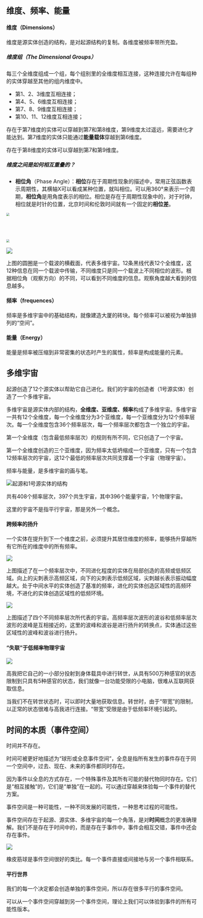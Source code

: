 ## 维度、频率、能量

#### 维度（Dimensions）

维度是源实体创造的结构，是对起源结构的复制。各维度被频率带所充盈。

##### 维度组（The Dimensional Groups）

每三个全维度组成一个组，每个组别里的全维度相互连接，这种连接允许在每组种的实体穿越至其他的组内维度中。

- 第1、2、3维度互相连接；
- 第4、5、6维度互相连接；
- 第7、8、9维度互相连接；
- 第10、11、12维度互相连接；

存在于第7维度的实体可以穿越到第7和第8维度，第9维度太过遥远，需要进化才能达到。第7维度的实体只能通过**能量载体**穿越到第6维度。

存在于第8维度的实体可以穿越到第7和第9维度。

##### 维度之间是如何相互重叠的？

- **相位角**（Phase Angle）：**相位**存在于周期性现象的描述中，常用正弦函数表示周期性，其横轴X可以看成某种位置，就叫相位。可以用360°来表示一个周期，**相位角**是用角度表示的相位。相位是存在于周期性现象中的，对于时钟，相位就是时针的位置，北京时间和伦敦时间就有一个固定的**相位差**。

<img src="https://s2.loli.net/2023/07/03/CQkueAfXB7ES1s5.png"  style="zoom: 50%;" />

<br><br>

<img src="https://s2.loli.net/2023/07/03/kFenTQ352W69Cab.png"  style="zoom: 50%;" />

![](https://s2.loli.net/2023/07/04/ablB31HqJFtZN4S.png)

上图的圆圈是一个载波的横截面，代表多维宇宙。12条黑线代表12个全维度，这12种信息在同一个载波中传输，不同维度只是同一个载波上不同相位的波形。根据相位角（观察方向）的不同，可以看到不同维度的信息。观察角度越大看到的信息越多。

#### 频率（frequences）

频率是多维宇宙中的基础结构，就像建造大厦的砖块。每个频率可以被视为单独排列的“空间”。

#### 能量（Energy）

能量是频率被压缩到非常密集的状态时产生的属性，频率是构成能量的元素。

## 多维宇宙

起源创造了12个源实体以帮助它自己进化。我们的宇宙的创造者（1号源实体）创造了一个多维宇宙。

多维宇宙是源实体内部的结构，**全维度、亚维度、频率**构成了多维宇宙。多维宇宙一共有12个全维度，每一个全维度分为3个亚维度，每一个亚维度分为12个频率层次。每一个全维度包含36个频率层次，每一个频率层次都包含一个独立的宇宙。

第一个全维度（包含最低频率层次）的规则有所不同，它只创造了一个宇宙。

第一个全维度创造的三个亚维度，因为频率太低坍缩成一个亚维度，只有一个包含12频率层次的宇宙，这12个最低的频率层次共同支撑着一个宇宙（物理宇宙）。

频率与能量，是多维宇宙的画与笔。

![起源和1号源实体的结构](https://s2.loli.net/2023/06/26/EHzu1GLe3htD7BT.png)

共有408个频率层次，397个共生宇宙，其中396个能量宇宙，1个物理宇宙。

这里的宇宙不是指平行宇宙，那是另外一个概念。

#### 跨频率的扬升

一个实体在提升到下一个维度之前，必须提升其居住维度的频率，能够扬升穿越所有它所在的维度中的所有频率。

![](https://s2.loli.net/2023/07/07/LKCxGXancRk95yt.png)

上图描述了在一个频率层次中，不同进化程度的实体在局部创造的高频或低频区域。向上的尖刺表示高频区域，向下的尖刺表示低频区域，尖刺越长表示振动幅度越大。处于中间水平的实体创造了基准的频率，进化的实体创造区域性的高频环境，不进化的实体创造区域性的低频环境。

![](https://s2.loli.net/2023/07/07/P8AciltjHBhG3CY.png)

上图描述了四个不同频率层次所代表的宇宙。高频率层次波形的波谷和低频率层次波形的波峰是互相接近的，这里的波峰和波谷是进行扬升的转换点，实体通过这些区域性的波峰和波谷进行扬升。

#### “失联”于低频率物理宇宙

![](https://s2.loli.net/2023/07/07/MEiCUrQwPaSZX3l.png)

高我把它自己的一小部分投射到身体载具中进行转世，从具有500万种感官的状态限制到只具有5种感官的状态，我们就像一台功能受限的小电脑，很难从互联网获取信息。

当我们不在转世状态时，可以即时大量地获取信息。转世时，由于“带宽”的限制，以正常的状态很难与高我进行连接。“带宽”受限是由于低频率环境引起的。

## 时间的本质（事件空间）

时间并不存在。

时间可被更好地描述为“球形或全息事件空间”，全息是指所有发生的事件存在于同一个空间中，过去、现在、未来的事件都同时存在。

因为事件以全息的方式存在，一个特殊事件及其所有可能的替代物同时存在。它们是“相互接触”的，它们是“单独”在一起的。可以通过穿越来体验每一个事件的替代方案。

事件空间是一种可能性，一种不同发展的可能性，一种思考过程的可能性。

事件空间存在于起源、源实体、多维宇宙的每一个角落，是对**时间**概念的更准确理解。我们不是存在于时间中的，而是存在于事件中，事件会相互交错，事件中还会存在事件。

![](https://s2.loli.net/2023/07/07/1ZJOzyB58W2VIwl.png)

橡皮筋球是事件空间很好的类比。每一个事件直接或间接地与另一个事件相联系。

#### 平行世界

我们的每一个决定都会创造单独的事件空间，所以存在很多平行的事件空间。

可以从一个事件空间穿越到另一个事件空间，理论上我们可以体验到事件的所有可能性版本。